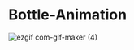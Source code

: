 # Bottle-Animation

![ezgif com-gif-maker (4)](https://user-images.githubusercontent.com/47090972/102023988-ccc8cd80-3d97-11eb-8fb1-14b4468afb0b.gif)
